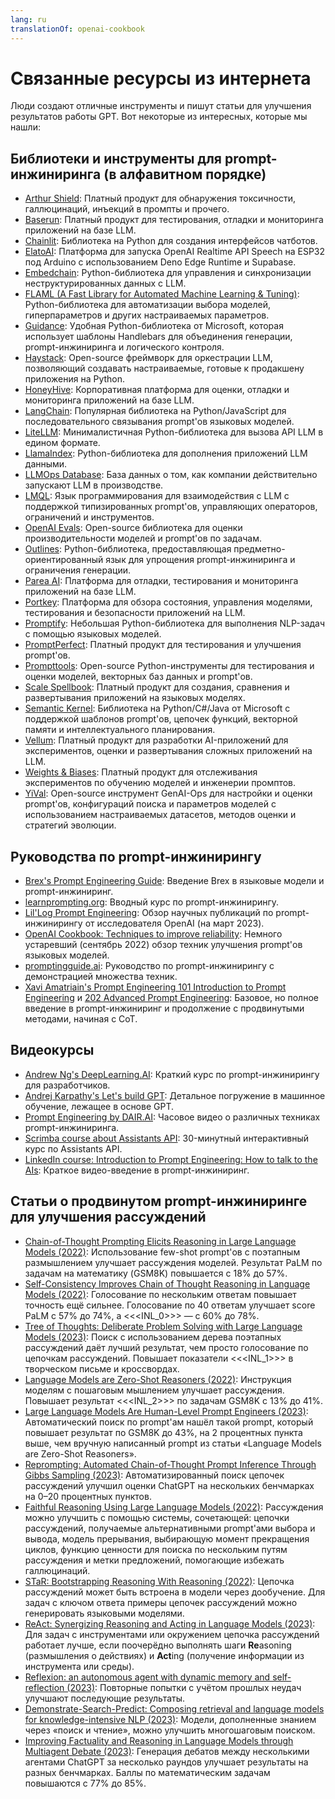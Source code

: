 ```yaml
---
lang: ru
translationOf: openai-cookbook
---
```


# Связанные ресурсы из интернета

Люди создают отличные инструменты и пишут статьи для улучшения результатов работы GPT. Вот некоторые из интересных, которые мы нашли:

## Библиотеки и инструменты для prompt-инжиниринга (в алфавитном порядке)

- [Arthur Shield](https://www.arthur.ai/get-started): Платный продукт для обнаружения токсичности, галлюцинаций, инъекций в промпты и прочего.
- [Baserun](https://baserun.ai/): Платный продукт для тестирования, отладки и мониторинга приложений на базе LLM.
- [Chainlit](https://docs.chainlit.io/overview): Библиотека на Python для создания интерфейсов чатботов.
- [ElatoAI](https://github.com/akdeb/ElatoAI): Платформа для запуска OpenAI Realtime API Speech на ESP32 под Arduino с использованием Deno Edge Runtime и Supabase.
- [Embedchain](https://github.com/embedchain/embedchain): Python-библиотека для управления и синхронизации неструктурированных данных с LLM.
- [FLAML (A Fast Library for Automated Machine Learning & Tuning)](https://microsoft.github.io/FLAML/docs/Getting-Started/): Python-библиотека для автоматизации выбора моделей, гиперпараметров и других настраиваемых параметров.
- [Guidance](https://github.com/microsoft/guidance): Удобная Python-библиотека от Microsoft, которая использует шаблоны Handlebars для объединения генерации, prompt-инжиниринга и логического контроля.
- [Haystack](https://github.com/deepset-ai/haystack): Open-source фреймворк для оркестрации LLM, позволяющий создавать настраиваемые, готовые к продакшену приложения на Python.
- [HoneyHive](https://honeyhive.ai): Корпоративная платформа для оценки, отладки и мониторинга приложений на базе LLM.
- [LangChain](https://github.com/hwchase17/langchain): Популярная библиотека на Python/JavaScript для последовательного связывания prompt'ов языковых моделей.
- [LiteLLM](https://github.com/BerriAI/litellm): Минималистичная Python-библиотека для вызова API LLM в едином формате.
- [LlamaIndex](https://github.com/jerryjliu/llama_index): Python-библиотека для дополнения приложений LLM данными.
- [LLMOps Database](https://www.reddit.com/r/LocalLLaMA/comments/1h4u7au/a_nobs_database_of_how_companies_actually_deploy/): База данных о том, как компании действительно запускают LLM в производстве.
- [LMQL](https://lmql.ai): Язык программирования для взаимодействия с LLM с поддержкой типизированных prompt'ов, управляющих операторов, ограничений и инструментов.
- [OpenAI Evals](https://github.com/openai/evals): Open-source библиотека для оценки производительности моделей и prompt'ов по задачам.
- [Outlines](https://github.com/normal-computing/outlines): Python-библиотека, предоставляющая предметно-ориентированный язык для упрощения prompt-инжиниринга и ограничения генерации.
- [Parea AI](https://www.parea.ai): Платформа для отладки, тестирования и мониторинга приложений на базе LLM.
- [Portkey](https://portkey.ai/): Платформа для обзора состояния, управления моделями, тестирования и безопасности приложений на LLM.
- [Promptify](https://github.com/promptslab/Promptify): Небольшая Python-библиотека для выполнения NLP-задач с помощью языковых моделей.
- [PromptPerfect](https://promptperfect.jina.ai/prompts): Платный продукт для тестирования и улучшения prompt'ов.
- [Prompttools](https://github.com/hegelai/prompttools): Open-source Python-инструменты для тестирования и оценки моделей, векторных баз данных и prompt'ов.
- [Scale Spellbook](https://scale.com/spellbook): Платный продукт для создания, сравнения и развертывания приложений на языковых моделях.
- [Semantic Kernel](https://github.com/microsoft/semantic-kernel): Библиотека на Python/C#/Java от Microsoft с поддержкой шаблонов prompt'ов, цепочек функций, векторной памяти и интеллектуального планирования.
- [Vellum](https://www.vellum.ai/): Платный продукт для разработки AI-приложений для экспериментов, оценки и развертывания сложных приложений на LLM.
- [Weights & Biases](https://wandb.ai/site/solutions/llmops): Платный продукт для отслеживания экспериментов по обучению моделей и инженерии промптов.
- [YiVal](https://github.com/YiVal/YiVal): Open-source инструмент GenAI-Ops для настройки и оценки prompt'ов, конфигураций поиска и параметров моделей с использованием настраиваемых датасетов, методов оценки и стратегий эволюции.

## Руководства по prompt-инжинирингу

- [Brex's Prompt Engineering Guide](https://github.com/brexhq/prompt-engineering): Введение Brex в языковые модели и prompt-инжиниринг.
- [learnprompting.org](https://learnprompting.org/): Вводный курс по prompt-инжинирингу.
- [Lil'Log Prompt Engineering](https://lilianweng.github.io/posts/2023-03-15-prompt-engineering/): Обзор научных публикаций по prompt-инжинирингу от исследователя OpenAI (на март 2023).
- [OpenAI Cookbook: Techniques to improve reliability](https://cookbook.openai.com/articles/techniques_to_improve_reliability): Немного устаревший (сентябрь 2022) обзор техник улучшения prompt'ов языковых моделей.
- [promptingguide.ai](https://www.promptingguide.ai/): Руководство по prompt-инжинирингу с демонстрацией множества техник.
- [Xavi Amatriain's Prompt Engineering 101 Introduction to Prompt Engineering](https://amatriain.net/blog/PromptEngineering) и [202 Advanced Prompt Engineering](https://amatriain.net/blog/prompt201): Базовое, но полное введение в prompt-инжиниринг и продолжение с продвинутыми методами, начиная с CoT.

## Видеокурсы

- [Andrew Ng's DeepLearning.AI](https://www.deeplearning.ai/short-courses/chatgpt-prompt-engineering-for-developers/): Краткий курс по prompt-инжинирингу для разработчиков.
- [Andrej Karpathy's Let's build GPT](https://www.youtube.com/watch?v=kCc8FmEb1nY): Детальное погружение в машинное обучение, лежащее в основе GPT.
- [Prompt Engineering by DAIR.AI](https://www.youtube.com/watch?v=dOxUroR57xs): Часовое видео о различных техниках prompt-инжиниринга.
- [Scrimba course about Assistants API](https://scrimba.com/learn/openaiassistants): 30-минутный интерактивный курс по Assistants API.
- [LinkedIn course: Introduction to Prompt Engineering: How to talk to the AIs](https://www.linkedin.com/learning/prompt-engineering-how-to-talk-to-the-ais/talking-to-the-ais?u=0): Краткое видео-введение в prompt-инжиниринг.

## Статьи о продвинутом prompt-инжиниринге для улучшения рассуждений

- [Chain-of-Thought Prompting Elicits Reasoning in Large Language Models (2022)](https://arxiv.org/abs/2201.11903): Использование few-shot prompt'ов с поэтапным размышлением улучшает рассуждения моделей. Результат PaLM по задачам на математику (GSM8K) повышается с 18% до 57%.
- [Self-Consistency Improves Chain of Thought Reasoning in Language Models (2022)](https://arxiv.org/abs/2203.11171): Голосование по нескольким ответам повышает точность ещё сильнее. Голосование по 40 ответам улучшает score PaLM с 57% до 74%, а &lt;&lt;&lt;INL_0>>> — с 60% до 78%.
- [Tree of Thoughts: Deliberate Problem Solving with Large Language Models (2023)](https://arxiv.org/abs/2305.10601): Поиск с использованием дерева поэтапных рассуждений даёт лучший результат, чем просто голосование по цепочкам рассуждений. Повышает показатели &lt;&lt;&lt;INL_1>>> в творческом письме и кроссвордах.
- [Language Models are Zero-Shot Reasoners (2022)](https://arxiv.org/abs/2205.11916): Инструкция моделям с пошаговым мышлением улучшает рассуждения. Повышает результат &lt;&lt;&lt;INL_2>>> по задачам GSM8K с 13% до 41%.
- [Large Language Models Are Human-Level Prompt Engineers (2023)](https://arxiv.org/abs/2211.01910): Автоматический поиск по prompt'ам нашёл такой prompt, который повышает результат по GSM8K до 43%, на 2 процентных пункта выше, чем вручную написанный prompt из статьи «Language Models are Zero-Shot Reasoners».
- [Reprompting: Automated Chain-of-Thought Prompt Inference Through Gibbs Sampling (2023)](https://arxiv.org/abs/2305.09993): Автоматизированный поиск цепочек рассуждений улучшил оценки ChatGPT на нескольких бенчмарках на 0–20 процентных пунктов.
- [Faithful Reasoning Using Large Language Models (2022)](https://arxiv.org/abs/2208.14271): Рассуждения можно улучшить с помощью системы, сочетающей: цепочки рассуждений, получаемые альтернативными prompt'ами выбора и вывода, модель прерывания, выбирающую момент прекращения циклов, функцию ценности для поиска по нескольким путям рассуждения и метки предложений, помогающие избежать галлюцинаций.
- [STaR: Bootstrapping Reasoning With Reasoning (2022)](https://arxiv.org/abs/2203.14465): Цепочка рассуждений может быть встроена в модели через дообучение. Для задач с ключом ответа примеры цепочек рассуждений можно генерировать языковыми моделями.
- [ReAct: Synergizing Reasoning and Acting in Language Models (2023)](https://arxiv.org/abs/2210.03629): Для задач с инструментами или окружением цепочка рассуждений работает лучше, если поочерёдно выполнять шаги **Re**asoning (размышления о действиях) и **Act**ing (получение информации из инструмента или среды).
- [Reflexion: an autonomous agent with dynamic memory and self-reflection (2023)](https://arxiv.org/abs/2303.11366): Повторные попытки с учётом прошлых неудач улучшают последующие результаты.
- [Demonstrate-Search-Predict: Composing retrieval and language models for knowledge-intensive NLP (2023)](https://arxiv.org/abs/2212.14024): Модели, дополненные знанием через «поиск и чтение», можно улучшить многошаговым поиском.
- [Improving Factuality and Reasoning in Language Models through Multiagent Debate (2023)](https://arxiv.org/abs/2305.14325): Генерация дебатов между несколькими агентами ChatGPT за несколько раундов улучшает результаты на разных бенчмарках. Баллы по математическим задачам повышаются с 77% до 85%.